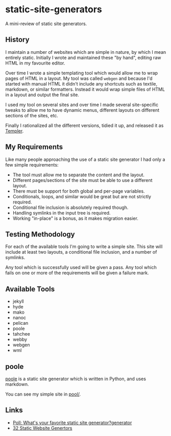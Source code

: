 static-site-generators
======================

A mini-review of static site generators.

History
-------

I maintain a number of websites which are simple in nature, by which I mean entirely static.  Initially I wrote and maintained these "by hand", editing raw HTML in my favourite editor.

Over time I wrote a simple templating tool which would allow me to wrap pages of HTML in a layout.  My tool was called `webgen` and because I'd started with manual HTML it didn't include any shortcuts such as textile, markdown, or similar formatters.  Instead it would wrap simple files of HTML in a layout and output the final site.

I used my tool on several sites and over time I made several site-specific tweaks to allow me to have dynamic menus, different layouts on different sections of the sites, etc.

Finally I rationalized all the different versions, tidied it up, and released it as [Templer](https://github.com/skx/templer).


My Requirements
---------------

Like many people approaching the use of a static site generator I had only a few simple requirements:

* The tool must allow me to separate the content and the layout.
* Different pages/sections of the site must be able to use a different layout.
* There must be support for both global and per-page variables.
* Conditionals, loops, and similar would be great but are not strictly required.
* Conditional file inclusion is absolutely required though.
* Handling symlinks in the input tree is required.
* Working "in-place" is a bonus, as it makes migration easier.


Testing Methodology
-------------------

For each of the available tools I'm going to write a simple site.  This site will
include at least two layouts, a conditional file inclusion, and a number of symlinks.

Any tool which is successfully used will be given a pass.  Any tool which fails on one or more of the requirements will be given a failure mark.


Available Tools
---------------

* jekyll
* hyde
* mako
* nanoc
* pelican
* poole
* tahchee
* webby
* webgen
* wml



poole
------

[poole](https://bitbucket.org/obensonne/poole) is a static site generator which is written in Python, and uses markdown.

You can see my simple site in [pool/](pool/).


Links
-----

* [Poll: What's your favorite static site generator?generator](http://news.ycombinator.com/item?id=4857473)
* [32 Static Website Genertors](http://iwantmyname.com/blog/2011/02/list-static-website-generators.html)